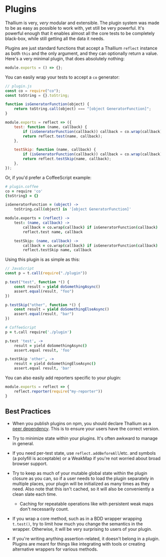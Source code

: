 # Plugins

Thallium is very, *very* modular and extensible. The plugin system was made to be as easy as possible to work with, yet still be very powerful. It's powerful enough that it enables almost all the core tests to be completely black-box, while still getting all the data it needs.

Plugins are just standard functions that accept a Thallium `reflect` instance as both `this` and the only argument, and they can optionally return a value. Here's a very minimal plugin, that does absolutely nothing:

```js
module.exports = () => {};
```

You can easily wrap your tests to accept a `co` generator:

```js
// plugin.js
const co = require("co");
const toString = {}.toString;

function isGeneratorFunction(object) {
    return toString.call(object) === "[object GeneratorFunction]";
}

module.exports = reflect => ({
    test: function (name, callback) {
        if (isGeneratorFunction(callback)) callback = co.wrap(callback);
        return reflect.test(name, callback);
    },

    testSkip: function (name, callback) {
        if (isGeneratorFunction(callback)) callback = co.wrap(callback);
        return reflect.testSkip(name, callback);
    },
});
```

Or, if you'd prefer a CoffeeScript example:

```coffee
# plugin.coffee
co = require 'co'
{toString} = {}

isGeneratorFunction = (object) ->
    toString.call(object) is '[object GeneratorFunction]'

module.exports = (reflect) ->
    test: (name, callback) ->
        callback = co.wrap(callback) if isGeneratorFunction(callback)
        reflect.test name, callback

    testSkip: (name, callback) ->
        callback = co.wrap(callback) if isGeneratorFunction(callback)
        reflect.testSkip name, callback
```

Using this plugin is as simple as this:

```js
// JavaScript
const p = t.call(require("./plugin"))

p.test("test", function *() {
    const result = yield doSomethingAsync()
    assert.equal(result, "foo")
})

p.testSkip("other", function *() {
    const result = yield doSomethingElseAsync()
    assert.equal(result, "bar")
})
```

```coffee
# CoffeeScript
p = t.call require('./plugin')

p.test 'test', ->
    result = yield doSomethingAsync()
    assert.equal result, 'foo'

p.testSkip 'other', ->
    result = yield doSomethingElseAsync()
    assert.equal result, 'bar'
```

You can also easily add reporters specific to your plugin:

```js
module.exports = reflect => {
    reflect.reporter(require("my-reporter"))
}
```

## Best Practices

- When you publish plugins on npm, you should declare Thallium as a [peer dependency](https://docs.npmjs.com/files/package.json#peerdependencies). This is to ensure your users have the correct version.

- Try to minimize state within your plugins. It's often awkward to manage in general.

- If you need per-test state, use `reflect.addBeforeAll`/etc. and symbols (a polyfill is acceptable) or a WeakMap if you're not worried about broad browser support.

- Try to keep as much of your mutable global state within the plugin closure as you can, so if a user needs to load the plugin separately in multiple places, your plugin will be initialized as many times as they need. Also note that this isn't cached, so it will also be conveniently a clean slate each time.
    - Caching for repeatable operations like with persistent weak maps don't necessarily count.

- If you wrap a core method, such as in a BDD wrapper wrapping `t.test()`, try to limit how much you change the semantics in the wrapper. Otherwise, it will be very surprising to users of your plugin.

- If you're writing anything assertion-related, it doesn't belong in a plugin. Plugins are meant for things like integrating with tools or creating alternative wrappers for various methods.
